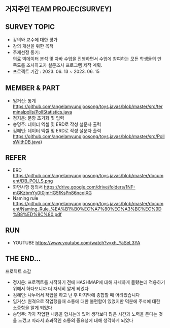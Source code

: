 ## 거지주인 TEAM PROJEC(SURVEY)

## SURVEY TOPIC
- 강의와 교수에 대한 평가
- 강의 개선을 위한 목적
- 주제선정 동기: <br/> 의료 빅데이터 분석 및 자바 수업을 진행하면서 수업에 참여하는 모든 학생들의 만족도를 조사하고자 설문조사 프로그램 제작 계획.
- 프로젝트 기간 : 2023. 06. 13 ~ 2023. 06. 15

## MEMBER & PART 
- 임거산: 통계
 https://github.com/angelamyungjoosong/toys.javas/blob/master/src/terminalpolls/PollStatistics.java
- 정지운: 문항 초기화 및 입력 
- 송명주: 데이터 엑셀 및 ERD로 작성 설문자 출력 
- 김혜인: 데이터 엑셀 및 ERD로 작성 설문자 출력 
https://github.com/angelamyungjoosong/toys.javas/blob/master/src/PollsWithDB.java)


## REFER
- ERD https://github.com/angelamyungjoosong/toys.javas/blob/master/document/DB_POLLS.png
- 화면사항 정의서 https://drive.google.com/drive/folders/1NF-mGKzbmYy0t0jmHG5fKsPn86ncqlXG
- Naming rule https://github.com/angelamyungjoosong/toys.javas/blob/master/document/Naming_Rule_%EA%B1%B0%EC%A7%80%EC%A3%BC%EC%9D%B8%ED%8C%80.pdf

## RUN 
- YOUTUBE https://www.youtube.com/watch?v=xh_YaSeL3YA

## THE END...
프로젝트 소감


- 정지운: 프로젝트를 시작하기 전에 HASHMAP에 대해 자세하게 몰랐는데 적용하기 위해서 하다보니까 더 자세히 알게 되었다 
- 김혜인: 나누어서 작업을 하고 난 후 마지막에 종합할 때 어려웠습니다 
- 임거산: 원격으로 작업했을때 소통에 대한 불편함이 있었지만 덕분에 주석에 대한 소중함을 알게 되었다 
- 송명주: 각자 작업한 내용을 합치는데 있어 생각보다 많은 시간과 노력을 든다는 것을 느꼈고 따라서 효과적인 소통의 중요성에 대해 생각하게 되었다 
